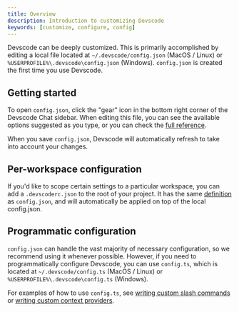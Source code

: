 ```yaml
---
title: Overview
description: Introduction to customizing Devscode
keywords: [customize, configure, config]
---
```


Devscode can be deeply customized. This is primarily accomplished by editing a local file located at `~/.devscode/config.json` (MacOS / Linux) or `%USERPROFILE%\.devscode\config.json` (Windows). `config.json` is created the first time you use Devscode.

## Getting started

To open `config.json`, click the "gear" icon in the bottom right corner of the Devscode Chat sidebar. When editing this file, you can see the available options suggested as you type, or you can check the [full reference](./deep-dives/configuration.md).

When you save `config.json`, Devscode will automatically refresh to take into account your changes.

## Per-workspace configuration

If you'd like to scope certain settings to a particular workspace, you can add a `.devscoderc.json` to the root of your project. It has the same [definition](./deep-dives/configuration.md) as `config.json`, and will automatically be applied on top of the local config.json.

## Programmatic configuration

`config.json` can handle the vast majority of necessary configuration, so we recommend using it whenever possible. However, if you need to programmatically configure Devscode, you can use `config.ts`, which is located at `~/.devscode/config.ts` (MacOS / Linux) or `%USERPROFILE%\.devscode\config.ts` (Windows).

For examples of how to use `config.ts`, see [writing custom slash commands](./tutorials/build-your-own-slash-command.md#custom-slash-commands) or [writing custom context providers](./tutorials/build-your-own-context-provider.md).
